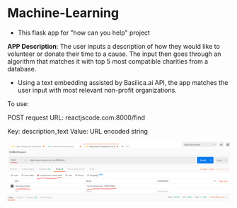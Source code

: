 # Machine-Learning

* This flask app for "how can you help" project  

**APP Description**: The user inputs a description of how they would like to volunteer or donate their time to a cause. The input then goes through an algorithm that matches it with top 5 most compatible charities from a database.



* Using a text embedding assisted by Basilica.ai API, the app matches the user input with most relevant non-profit organizations.

To use:

POST request
URL: reactjscode.com:8000/find

Key: description_text
Value: URL encoded string

![Drag Racing](image.png)
